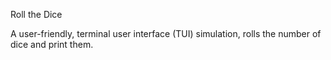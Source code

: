 Roll the Dice

A user-friendly, terminal user interface (TUI) simulation, rolls the number of dice and print them.